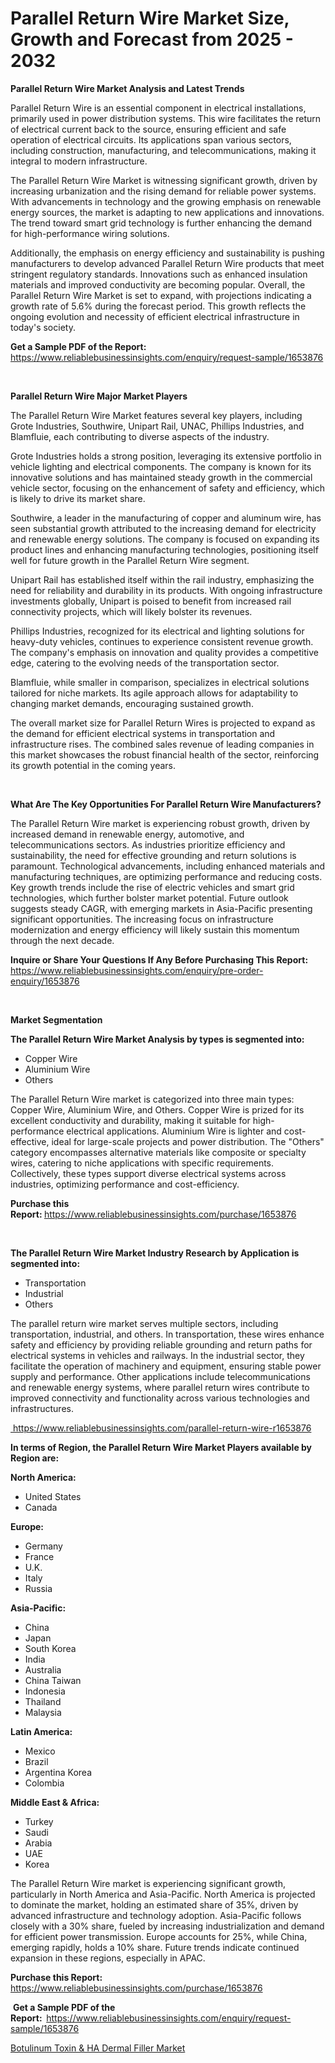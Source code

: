 <p><h1>Parallel Return Wire Market Size, Growth and Forecast from 2025 - 2032</h1></p><p><strong>Parallel Return Wire Market Analysis and Latest Trends</strong></p>
<p><p>Parallel Return Wire is an essential component in electrical installations, primarily used in power distribution systems. This wire facilitates the return of electrical current back to the source, ensuring efficient and safe operation of electrical circuits. Its applications span various sectors, including construction, manufacturing, and telecommunications, making it integral to modern infrastructure.</p><p>The Parallel Return Wire Market is witnessing significant growth, driven by increasing urbanization and the rising demand for reliable power systems. With advancements in technology and the growing emphasis on renewable energy sources, the market is adapting to new applications and innovations. The trend toward smart grid technology is further enhancing the demand for high-performance wiring solutions. </p><p>Additionally, the emphasis on energy efficiency and sustainability is pushing manufacturers to develop advanced Parallel Return Wire products that meet stringent regulatory standards. Innovations such as enhanced insulation materials and improved conductivity are becoming popular. Overall, the Parallel Return Wire Market is set to expand, with projections indicating a growth rate of 5.6% during the forecast period. This growth reflects the ongoing evolution and necessity of efficient electrical infrastructure in today's society.</p></p>
<p><strong>Get a Sample PDF of the Report:&nbsp;</strong> <a href="https://www.reliablebusinessinsights.com/enquiry/request-sample/1653876?utm_campaign=3314&utm_medium=2&utm_source=Github&utm_content=ia&utm_term=08032025&utm_id=parallel-return-wire">https://www.reliablebusinessinsights.com/enquiry/request-sample/1653876</a></p>
<p>&nbsp;</p>
<p><strong>Parallel Return Wire Major Market Players</strong></p>
<p><p>The Parallel Return Wire Market features several key players, including Grote Industries, Southwire, Unipart Rail, UNAC, Phillips Industries, and Blamfluie, each contributing to diverse aspects of the industry. </p><p>Grote Industries holds a strong position, leveraging its extensive portfolio in vehicle lighting and electrical components. The company is known for its innovative solutions and has maintained steady growth in the commercial vehicle sector, focusing on the enhancement of safety and efficiency, which is likely to drive its market share.</p><p>Southwire, a leader in the manufacturing of copper and aluminum wire, has seen substantial growth attributed to the increasing demand for electricity and renewable energy solutions. The company is focused on expanding its product lines and enhancing manufacturing technologies, positioning itself well for future growth in the Parallel Return Wire segment.</p><p>Unipart Rail has established itself within the rail industry, emphasizing the need for reliability and durability in its products. With ongoing infrastructure investments globally, Unipart is poised to benefit from increased rail connectivity projects, which will likely bolster its revenues.</p><p>Phillips Industries, recognized for its electrical and lighting solutions for heavy-duty vehicles, continues to experience consistent revenue growth. The company's emphasis on innovation and quality provides a competitive edge, catering to the evolving needs of the transportation sector.</p><p>Blamfluie, while smaller in comparison, specializes in electrical solutions tailored for niche markets. Its agile approach allows for adaptability to changing market demands, encouraging sustained growth.</p><p>The overall market size for Parallel Return Wires is projected to expand as the demand for efficient electrical systems in transportation and infrastructure rises. The combined sales revenue of leading companies in this market showcases the robust financial health of the sector, reinforcing its growth potential in the coming years.</p></p>
<p>&nbsp;</p>
<p><strong>What Are The Key Opportunities For Parallel Return Wire Manufacturers?</strong></p>
<p><p>The Parallel Return Wire market is experiencing robust growth, driven by increased demand in renewable energy, automotive, and telecommunications sectors. As industries prioritize efficiency and sustainability, the need for effective grounding and return solutions is paramount. Technological advancements, including enhanced materials and manufacturing techniques, are optimizing performance and reducing costs. Key growth trends include the rise of electric vehicles and smart grid technologies, which further bolster market potential. Future outlook suggests steady CAGR, with emerging markets in Asia-Pacific presenting significant opportunities. The increasing focus on infrastructure modernization and energy efficiency will likely sustain this momentum through the next decade.</p></p>
<p><strong>Inquire or Share Your Questions If Any Before Purchasing This Report:</strong> <a href="https://www.reliablebusinessinsights.com/enquiry/pre-order-enquiry/1653876?utm_campaign=3314&utm_medium=2&utm_source=Github&utm_content=ia&utm_term=08032025&utm_id=parallel-return-wire">https://www.reliablebusinessinsights.com/enquiry/pre-order-enquiry/1653876</a></p>
<p>&nbsp;</p>
<p><strong>Market Segmentation</strong></p>
<p><strong>The Parallel Return Wire Market Analysis by types is segmented into:</strong></p>
<p><ul><li>Copper Wire</li><li>Aluminium Wire</li><li>Others</li></ul></p>
<p><p>The Parallel Return Wire market is categorized into three main types: Copper Wire, Aluminium Wire, and Others. Copper Wire is prized for its excellent conductivity and durability, making it suitable for high-performance electrical applications. Aluminium Wire is lighter and cost-effective, ideal for large-scale projects and power distribution. The "Others" category encompasses alternative materials like composite or specialty wires, catering to niche applications with specific requirements. Collectively, these types support diverse electrical systems across industries, optimizing performance and cost-efficiency.</p></p>
<p><strong>Purchase this Report:&nbsp;</strong><a href="https://www.reliablebusinessinsights.com/purchase/1653876?utm_campaign=3314&utm_medium=2&utm_source=Github&utm_content=ia&utm_term=08032025&utm_id=parallel-return-wire">https://www.reliablebusinessinsights.com/purchase/1653876</a></p>
<p>&nbsp;</p>
<p><strong>The Parallel Return Wire Market Industry Research by Application is segmented into:</strong></p>
<p><ul><li>Transportation</li><li>Industrial</li><li>Others</li></ul></p>
<p><p>The parallel return wire market serves multiple sectors, including transportation, industrial, and others. In transportation, these wires enhance safety and efficiency by providing reliable grounding and return paths for electrical systems in vehicles and railways. In the industrial sector, they facilitate the operation of machinery and equipment, ensuring stable power supply and performance. Other applications include telecommunications and renewable energy systems, where parallel return wires contribute to improved connectivity and functionality across various technologies and infrastructures.</p></p>
<p><a href="https://www.reliablebusinessinsights.com/parallel-return-wire-r1653876?utm_campaign=3314&utm_medium=2&utm_source=Github&utm_content=ia&utm_term=08032025&utm_id=parallel-return-wire">&nbsp;https://www.reliablebusinessinsights.com/parallel-return-wire-r1653876</a></p>
<p><strong>In terms of Region, the Parallel Return Wire Market Players available by Region are:</strong></p>
<p>
    <p> <strong> North America: </strong>
        <ul>
            <li>United States</li>
            <li>Canada</li>
        </ul>
        </p> 
    <p> <strong> Europe: </strong>
        <ul>
            <li>Germany</li>
            <li>France</li>
            <li>U.K.</li>
            <li>Italy</li>
            <li>Russia</li>
        </ul>
        </p> 
    <p> <strong> Asia-Pacific: </strong>
        <ul>
            <li>China</li>
            <li>Japan</li>
            <li>South Korea</li>
            <li>India</li>
            <li>Australia</li>
            <li>China Taiwan</li>
            <li>Indonesia</li>
            <li>Thailand</li>
            <li>Malaysia</li>
        </ul>
        </p> 
    <p> <strong> Latin America: </strong>
        <ul>
            <li>Mexico</li>
            <li>Brazil</li>
            <li>Argentina Korea</li>
            <li>Colombia</li>
        </ul>
        </p> 
    <p> <strong> Middle East & Africa: </strong>
        <ul>
            <li>Turkey</li>
            <li>Saudi</li>
            <li>Arabia</li>
            <li>UAE</li>
            <li>Korea</li>
        </ul>
    </p>
    </p>
<p><p>The Parallel Return Wire market is experiencing significant growth, particularly in North America and Asia-Pacific. North America is projected to dominate the market, holding an estimated share of 35%, driven by advanced infrastructure and technology adoption. Asia-Pacific follows closely with a 30% share, fueled by increasing industrialization and demand for efficient power transmission. Europe accounts for 25%, while China, emerging rapidly, holds a 10% share. Future trends indicate continued expansion in these regions, especially in APAC.</p></p>
<p><strong>Purchase this Report: </strong><a href="https://www.reliablebusinessinsights.com/purchase/1653876?utm_campaign=3314&utm_medium=2&utm_source=Github&utm_content=ia&utm_term=08032025&utm_id=parallel-return-wire">https://www.reliablebusinessinsights.com/purchase/1653876</a></p>
<p>&nbsp;<strong>Get a Sample PDF of the Report:&nbsp;&nbsp;</strong><a href="https://www.reliablebusinessinsights.com/enquiry/request-sample/1653876?utm_campaign=3314&utm_medium=2&utm_source=Github&utm_content=ia&utm_term=08032025&utm_id=parallel-return-wire">https://www.reliablebusinessinsights.com/enquiry/request-sample/1653876</a></p>
<p><strong></strong></p>
<p><p><a href="https://github.com/mudgeadamsvx/Market-Research-Report-List-1/blob/main/botulinum-toxin-ha-dermal-filler-market.md?utm_campaign=3314&utm_medium=2&utm_source=Github&utm_content=ia&utm_term=08032025&utm_id=parallel-return-wire">Botulinum Toxin & HA Dermal Filler Market</a></p></p>